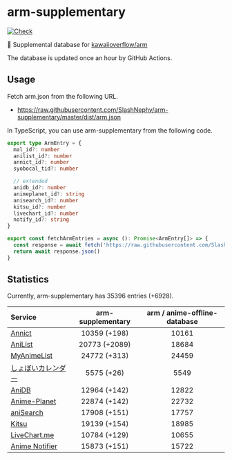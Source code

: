 # arm-supplementary

[![Check](https://github.com/SlashNephy/arm-supplementary/actions/workflows/check-node.yml/badge.svg)](https://github.com/SlashNephy/arm-supplementary/actions/workflows/check-node.yml)

💊 Supplemental database for [kawaiioverflow/arm](https://github.com/kawaiioverflow/arm)

The database is updated once an hour by GitHub Actions.

## Usage

Fetch arm.json from the following URL.

- https://raw.githubusercontent.com/SlashNephy/arm-supplementary/master/dist/arm.json

In TypeScript, you can use arm-supplementary from the following code.

```TypeScript
export type ArmEntry = {
  mal_id?: number
  anilist_id?: number
  annict_id?: number
  syobocal_tid?: number

  // extended
  anidb_id?: number
  animeplanet_id?: string
  anisearch_id?: number
  kitsu_id?: number
  livechart_id?: number
  notify_id?: string
}

export const fetchArmEntries = async (): Promise<ArmEntry[]> => {
  const response = await fetch('https://raw.githubusercontent.com/SlashNephy/arm-supplementary/master/dist/arm.json')
  return await response.json()
}
```

## Statistics

Currently, arm-supplementary has 35396 entries (+6928).

| Service                                     | arm-supplementary | arm / anime-offline-database |
| :------------------------------------------ | :---------------: | :--------------------------: |
| [Annict](https://annict.com)                |   10359 (+198)    |            10161             |
| [AniList](https://anilist.co)               |   20773 (+2089)   |            18684             |
| [MyAnimeList](https://myanimelist.net)      |   24772 (+313)    |            24459             |
| [しょぼいカレンダー](https://cal.syoboi.jp) |    5575 (+26)     |             5549             |
| [AniDB](https://anidb.net)                  |   12964 (+142)    |            12822             |
| [Anime-Planet](https://anime-planet.com)    |   22874 (+142)    |            22732             |
| [aniSearch](https://anisearch.com)          |   17908 (+151)    |            17757             |
| [Kitsu](https://kitsu.io)                   |   19139 (+154)    |            18985             |
| [LiveChart.me](https://livechart.me)        |   10784 (+129)    |            10655             |
| [Anime Notifier](https://notify.moe)        |   15873 (+151)    |            15722             |

